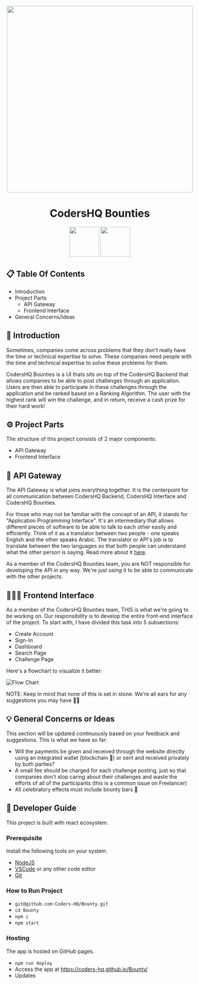 <p align="center">
 <picture>
  <source media="(prefers-color-scheme: dark)" srcset="https://user-images.githubusercontent.com/92259277/191530645-60d8b36b-5f1c-4c03-98e1-d48103db4e49.png">
  <img width="500" src="https://user-images.githubusercontent.com/92259277/190894050-ba6b293d-c3b0-4679-86aa-61622a4dafde.png"/>
 </picture>
 <h1 align="center">CodersHQ Bounties</h1>
</p>

<p align="center">
 <a href="https://github.com/Coders-HQ/Bounty/blob/main/LICENSE.md" target="_blank"><img width="80" src="https://img.shields.io/badge/License-MIT-red.svg"></a>
 <a href="https://discord.gg/CPQHAZrg8b0" target="_blank"><img width="80" src="https://img.shields.io/badge/Discord-%237289DA.svg?style=for-the-badge&logo=discord&logoColor=white"></a>
</p>

## 📋 Table Of Contents

- Introduction
- Project Parts
  - API Gateway
  - Frontend Interface
- General Concerns/Ideas

## 🍫 Introduction

Sometimes, companies come across problems that they don't really have the time or technical expertise to solve. These companies need people with the time and technical expertise to solve these problems for them.

CodersHQ Bounties is a UI thats sits on top of the CodersHQ Backend that allows companies to be able to post challenges through an application. Users are then able to participate in these challenges through the application and be ranked based on a Ranking Algorithm. The user with the highest rank will win the challenge, and in return, receive a cash prize for their hard work!

## ⚙️ Project Parts

The structure of this project consists of 2 major components:

- API Gateway
- Frontend Interface

## 🔗 API Gateway

The API Gateway is what joins everything together. It is the centerpoint for all communication between CodersHQ Backend, CodersHQ Interface and CodersHQ Bounties.

For those who may not be familiar with the concept of an API, it stands for "Application Programming Interface". It's an intermediary that allows different pieces of software to be able to talk to each other easily and efficiently. Think of it as a translator between two people - one speaks English and the other speaks Arabic. The translator or API's job is to translate between the two languages so that both people can understand what the other person is saying. Read more about it [here](https://apimetrics.io/api-knowledge-base/apis-for-dummies/).

As a member of the CodersHQ Bounties team, you are NOT responsible for developing the API in any way. We're just _using_ it to be able to communicate with the other projects.

## 👨🏻‍💻 Frontend Interface

As a member of the CodersHQ Bounties team, THIS is what we're going to be working on. Our responsibility is to develop the entire front-end interface of the project. To start with, I have divided this task into 5 subsections:

- Create Account
- Sign-In
- Dashboard
- Search Page
- Challenge Page

Here's a flowchart to visualize it better:

![Flow Chart](https://user-images.githubusercontent.com/92259277/190863663-111c8895-cbf1-451c-9601-3a171b98490b.png 'Flow Chart')

NOTE: Keep in mind that none of this is set in stone. We're all ears for any suggestions you may have 👂🏻

## 💡 General Concerns or Ideas

This section will be updated continuously based on your feedback and suggestions. This is what we have so far:

- Will the payments be given and received through the website directly using an integrated wallet (blockchain 👀) or sent and received privately by both parties?
- A small fee should be charged for each challenge posting, just so that companies don't stop caring about their challenges and waste the efforts of all of the participants (this is a common issue on Freelancer)
- All celebratory effects must include bounty bars 🍫

## 📃 Developer Guide

This project is built with react ecosystem.

### Prerequisite

Install the following tools on your system.

- [NodeJS](https://nodejs.org/en/download/)
- [VSCode](https://code.visualstudio.com/download) or any other code editor
- [Git](https://git-scm.com/downloads)

### How to Run Project

- `git@github.com:Coders-HQ/Bounty.git`
- `cd Bounty`
- `npm i`
- `npm start`

### Hosting

The app is hosted on GitHub pages.

- `npm run deploy`
- Access the app at https://coders-hq.github.io/Bounty/
- Updates
